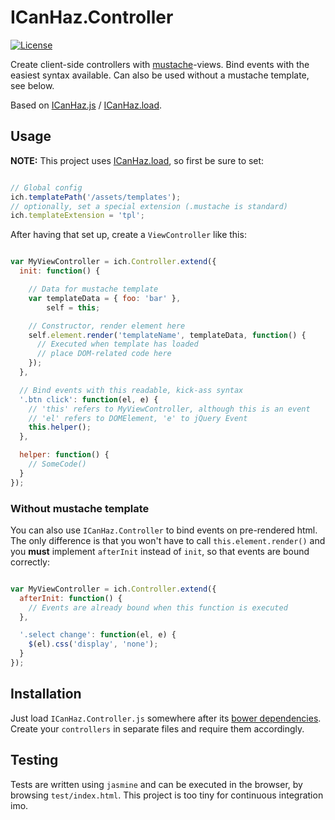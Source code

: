 ICanHaz.Controller
==================

[![License](http://img.shields.io/:license-mit-blue.svg)](http://tonekk.mit-license.org)

Create client-side controllers with [mustache](http://mustache.github.io/)-views.
Bind events with the easiest syntax available.
Can also be used without a mustache template, see below.

Based on [ICanHaz.js](http://icanhazjs.com/) / [ICanHaz.load](https://github.com/tonekk/ICanHaz.load).

## Usage

**NOTE:** This project uses [ICanHaz.load](https://github.com/tonekk/ICanHaz.load), so first be sure to set:

```javascript

// Global config
ich.templatePath('/assets/templates');
// optionally, set a special extension (.mustache is standard)
ich.templateExtension = 'tpl';

```

After having that set up, create a `ViewController` like this:

```javascript

var MyViewController = ich.Controller.extend({
  init: function() {

    // Data for mustache template
    var templateData = { foo: 'bar' },
        self = this;

    // Constructor, render element here
    self.element.render('templateName', templateData, function() {
      // Executed when template has loaded
      // place DOM-related code here
    });
  },

  // Bind events with this readable, kick-ass syntax
  '.btn click': function(el, e) {
    // 'this' refers to MyViewController, although this is an event
    // 'el' refers to DOMElement, 'e' to jQuery Event
    this.helper();
  },

  helper: function() {
    // SomeCode()
  }
});

```

### Without mustache template

You can also use `ICanHaz.Controller` to bind events on pre-rendered html.
The only difference is that you won't have to call `this.element.render()` and you **must** implement `afterInit` instead of `init`, so that events are bound correctly:

```javascript

var MyViewController = ich.Controller.extend({
  afterInit: function() {
    // Events are already bound when this function is executed
  },

  '.select change': function(el, e) {
    $(el).css('display', 'none');
  }
});

```


## Installation

Just load `ICanHaz.Controller.js` somewhere after its [bower dependencies](https://github.com/tonekk/ICanHaz.Controller/blob/master/bower.json).
Create your `controllers` in separate files and require them accordingly.

## Testing

Tests are written using `jasmine` and can be executed in the browser, by browsing `test/index.html`.
This project is too tiny for continuous integration imo.
